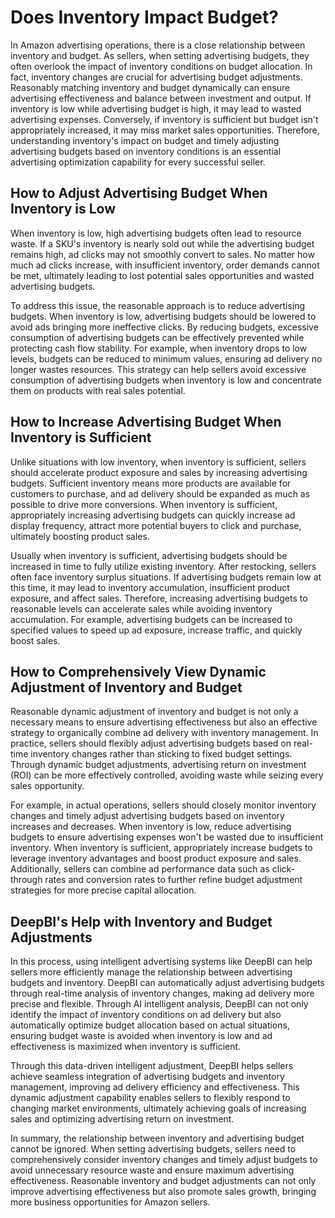 # Does Inventory Impact Budget?

In Amazon advertising operations, there is a close relationship between inventory and budget. As sellers, when setting advertising budgets, they often overlook the impact of inventory conditions on budget allocation. In fact, inventory changes are crucial for advertising budget adjustments. Reasonably matching inventory and budget dynamically can ensure advertising effectiveness and balance between investment and output. If inventory is low while advertising budget is high, it may lead to wasted advertising expenses. Conversely, if inventory is sufficient but budget isn't appropriately increased, it may miss market sales opportunities. Therefore, understanding inventory's impact on budget and timely adjusting advertising budgets based on inventory conditions is an essential advertising optimization capability for every successful seller.

## How to Adjust Advertising Budget When Inventory is Low

When inventory is low, high advertising budgets often lead to resource waste. If a SKU's inventory is nearly sold out while the advertising budget remains high, ad clicks may not smoothly convert to sales. No matter how much ad clicks increase, with insufficient inventory, order demands cannot be met, ultimately leading to lost potential sales opportunities and wasted advertising budgets.

To address this issue, the reasonable approach is to reduce advertising budgets. When inventory is low, advertising budgets should be lowered to avoid ads bringing more ineffective clicks. By reducing budgets, excessive consumption of advertising budgets can be effectively prevented while protecting cash flow stability. For example, when inventory drops to low levels, budgets can be reduced to minimum values, ensuring ad delivery no longer wastes resources. This strategy can help sellers avoid excessive consumption of advertising budgets when inventory is low and concentrate them on products with real sales potential.

## How to Increase Advertising Budget When Inventory is Sufficient

Unlike situations with low inventory, when inventory is sufficient, sellers should accelerate product exposure and sales by increasing advertising budgets. Sufficient inventory means more products are available for customers to purchase, and ad delivery should be expanded as much as possible to drive more conversions. When inventory is sufficient, appropriately increasing advertising budgets can quickly increase ad display frequency, attract more potential buyers to click and purchase, ultimately boosting product sales.

Usually when inventory is sufficient, advertising budgets should be increased in time to fully utilize existing inventory. After restocking, sellers often face inventory surplus situations. If advertising budgets remain low at this time, it may lead to inventory accumulation, insufficient product exposure, and affect sales. Therefore, increasing advertising budgets to reasonable levels can accelerate sales while avoiding inventory accumulation. For example, advertising budgets can be increased to specified values to speed up ad exposure, increase traffic, and quickly boost sales.

## How to Comprehensively View Dynamic Adjustment of Inventory and Budget

Reasonable dynamic adjustment of inventory and budget is not only a necessary means to ensure advertising effectiveness but also an effective strategy to organically combine ad delivery with inventory management. In practice, sellers should flexibly adjust advertising budgets based on real-time inventory changes rather than sticking to fixed budget settings. Through dynamic budget adjustments, advertising return on investment (ROI) can be more effectively controlled, avoiding waste while seizing every sales opportunity.

For example, in actual operations, sellers should closely monitor inventory changes and timely adjust advertising budgets based on inventory increases and decreases. When inventory is low, reduce advertising budgets to ensure advertising expenses won't be wasted due to insufficient inventory. When inventory is sufficient, appropriately increase budgets to leverage inventory advantages and boost product exposure and sales. Additionally, sellers can combine ad performance data such as click-through rates and conversion rates to further refine budget adjustment strategies for more precise capital allocation.

## DeepBI's Help with Inventory and Budget Adjustments

In this process, using intelligent advertising systems like DeepBI can help sellers more efficiently manage the relationship between advertising budgets and inventory. DeepBI can automatically adjust advertising budgets through real-time analysis of inventory changes, making ad delivery more precise and flexible. Through AI intelligent analysis, DeepBI can not only identify the impact of inventory conditions on ad delivery but also automatically optimize budget allocation based on actual situations, ensuring budget waste is avoided when inventory is low and ad effectiveness is maximized when inventory is sufficient.

Through this data-driven intelligent adjustment, DeepBI helps sellers achieve seamless integration of advertising budgets and inventory management, improving ad delivery efficiency and effectiveness. This dynamic adjustment capability enables sellers to flexibly respond to changing market environments, ultimately achieving goals of increasing sales and optimizing advertising return on investment.

In summary, the relationship between inventory and advertising budget cannot be ignored. When setting advertising budgets, sellers need to comprehensively consider inventory changes and timely adjust budgets to avoid unnecessary resource waste and ensure maximum advertising effectiveness. Reasonable inventory and budget adjustments can not only improve advertising effectiveness but also promote sales growth, bringing more business opportunities for Amazon sellers.
